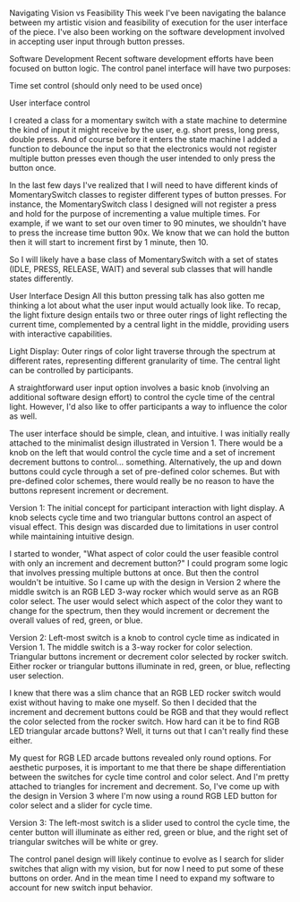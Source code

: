 Navigating Vision vs Feasibility
This week I've been navigating the balance between my artistic vision and feasibility of execution for the user interface of the piece. I've also been working on the software development involved in accepting user input through button presses.


Software Development
Recent software development efforts have been focused on button logic. The control panel interface will have two purposes:


Time set control (should only need to be used once)

User interface control


I created a class for a momentary switch with a state machine to determine the kind of input it might receive by the user, e.g. short press, long press, double press. And of course before it enters the state machine I added a function to debounce the input so that the electronics would not register multiple button presses even though the user intended to only press the button once.


In the last few days I've realized that I will need to have different kinds of MomentarySwitch classes to register different types of button presses. For instance, the MomentarySwitch class I designed will not register a press and hold for the purpose of incrementing a value multiple times. For example, if we want to set our oven timer to 90 minutes, we shouldn't have to press the increase time button 90x. We know that we can hold the button then it will start to increment first by 1 minute, then 10.


So I will likely have a base class of MomentarySwitch with a set of states (IDLE, PRESS, RELEASE, WAIT) and several sub classes that will handle states differently.


User Interface Design
All this button pressing talk has also gotten me thinking a lot about what the user input would actually look like. To recap, the light fixture design entails two or three outer rings of light reflecting the current time, complemented by a central light in the middle, providing users with interactive capabilities.






Light Display: Outer rings of color light traverse through the spectrum at different rates, representing different granularity of time. The central light can be controlled by participants.



A straightforward user input option involves a basic knob (involving an additional software design effort) to control the cycle time of the central light. However, I'd also like to offer participants a way to influence the color as well.


The user interface should be simple, clean, and intuitive. I was initially really attached to the minimalist design illustrated in Version 1. There would be a knob on the left that would control the cycle time and a set of increment decrement buttons to control... something. Alternatively, the up and down buttons could cycle through a set of pre-defined color schemes. But with pre-defined color schemes, there would really be no reason to have the buttons represent increment or decrement.






Version 1: The initial concept for participant interaction with light display. A knob selects cycle time and two triangular buttons control an aspect of visual effect. This design was discarded due to limitations in user control while maintaining intuitive design.




I started to wonder, "What aspect of color could the user feasible control with only an increment and decrement button?" I could program some logic that involves pressing multiple buttons at once. But then the control wouldn't be intuitive. So I came up with the design in Version 2 where the middle switch is an RGB LED 3-way rocker which would serve as an RGB color select. The user would select which aspect of the color they want to change for the spectrum, then they would increment or decrement the overall values of red, green, or blue.






Version 2: Left-most switch is a knob to control cycle time as indicated in Version 1. The middle switch is a 3-way rocker for color selection. Triangular buttons increment or decrement color selected by rocker switch. Either rocker or triangular buttons illuminate in red, green, or blue, reflecting user selection.




I knew that there was a slim chance that an RGB LED rocker switch would exist without having to make one myself. So then I decided that the increment and decrement buttons could be RGB and that they would reflect the color selected from the rocker switch. How hard can it be to find RGB LED triangular arcade buttons? Well, it turns out that I can't really find these either.


My quest for RGB LED arcade buttons revealed only round options. For aesthetic purposes, it is important to me that there be shape differentiation between the switches for cycle time control and color select. And I'm pretty attached to triangles for increment and decrement. So, I've come up with the design in Version 3 where I'm now using a round RGB LED button for color select and a slider for cycle time.









Version 3: The left-most switch is a slider used to control the cycle time, the center button will illuminate as either red, green or blue, and the right set of triangular switches will be white or grey.




The control panel design will likely continue to evolve as I search for slider switches that align with my vision, but for now I need to put some of these buttons on order. And in the mean time I need to expand my software to account for new switch input behavior.